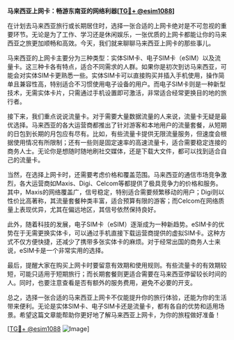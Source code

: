 **马来西亚上网卡：畅游东南亚的网络利器[[TG💪+ @esim1088](https://t.me/s/esim1088)]**

在计划去马来西亚旅行或长期居住时，选择一张合适的上网卡绝对是不可忽视的重要环节。无论是为了工作、学习还是休闲娱乐，一张优质的上网卡都能让你的马来西亚之旅更加顺畅和高效。今天，我们就来聊聊马来西亚上网卡的那些事儿。

马来西亚的上网卡主要分为三种类型：实体SIM卡、电子SIM卡（eSIM）以及流量卡。这三种卡各有特点，适合不同需求的人群。如果你是初次到访马来西亚，可能会对实体SIM卡更熟悉一些。实体SIM卡可以直接购买并插入手机使用，操作简单且兼容性高，特别适合不习惯使用电子设备的用户。而电子SIM卡则是一种新型技术，无需实体卡片，只需通过手机设置即可激活，非常适合经常更换目的地的旅行者。

接下来，我们重点说说流量卡。对于需要大量数据流量的人来说，流量卡无疑是最优选择。马来西亚的各大运营商都推出了针对游客和本地用户的流量套餐，从短期的日包到长期的月包应有尽有。比如，有些流量卡提供无限流量服务，但速度会根据使用情况有所限制；还有一些则是固定速率的高速流量卡，适合需要稳定连接的商务人士。无论你是想随时随地刷社交媒体，还是下载大文件，都可以找到适合自己的流量卡。

当然，在选择上网卡时，还需要考虑价格和覆盖范围。马来西亚的通信市场竞争激烈，各大运营商如Maxis、Digi、Celcom等都提供了极具竞争力的价格和服务。其中，Maxis的网络覆盖广，信号稳定，特别适合需要频繁移动的用户；Digi则以性价比高著称，其流量套餐种类丰富，适合预算有限的游客；而Celcom在网络质量上表现优异，尤其在偏远地区，其信号依然保持良好。

此外，随着科技的发展，电子SIM卡（eSIM）逐渐成为一种新趋势。eSIM卡的优势在于无需更换实体卡，可以通过手机直接下载运营商提供的虚拟SIM卡。这种方式不仅方便快捷，还减少了携带多张实体卡的麻烦。对于经常出国的商务人士来说，eSIM卡是一个非常实用的选择。

最后，提醒大家在购买上网卡时要留意有效期和使用规则。有些流量卡的有效期较短，可能只适用于短期旅行；而长期套餐则更适合需要在马来西亚停留较长时间的人。同时，也要注意查看是否有额外的服务费用，避免不必要的开支。

总之，选择一张合适的马来西亚上网卡不仅能提升你的旅行体验，还能为你的生活带来便利。无论是实体SIM卡、电子SIM卡还是流量卡，都有各自的优势和适用场景。希望这篇文章能帮助你更好地了解马来西亚上网卡，为你的旅程做好准备！

[[TG💪+ @esim1088](https://t.me/s/esim1088) ![Image](https://i.postimg.cc/4NQfJmqS/Snipaste-2025-05-13-00-14-12.png)]